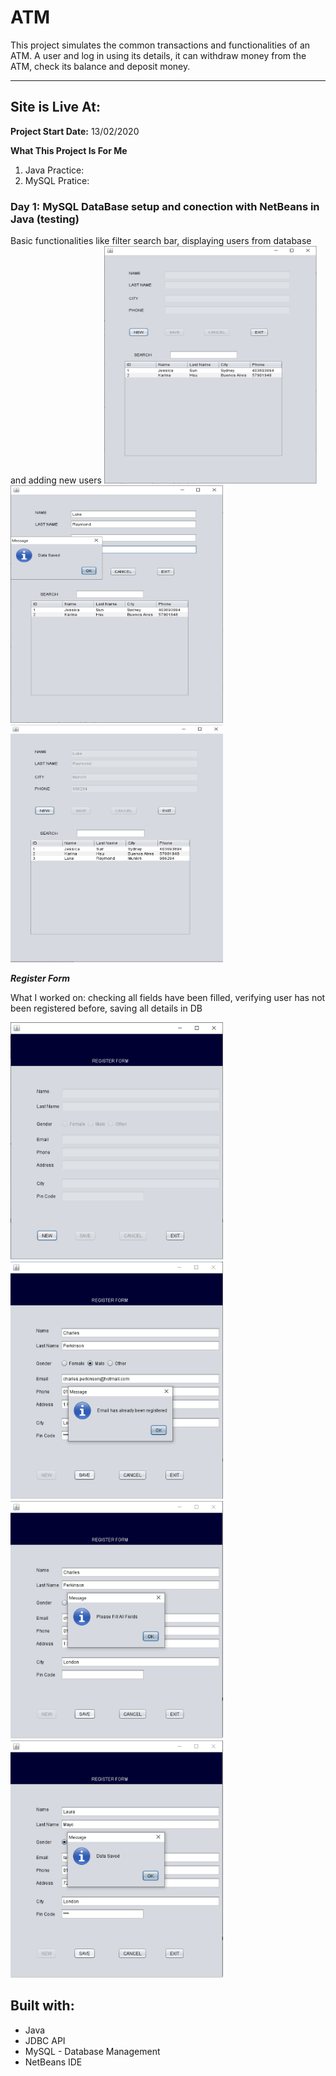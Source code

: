 # ATM
This project simulates the common transactions and functionalities of an ATM. A user and log in using its details, it can withdraw money from the ATM, check its balance and deposit money.

***

## Site is Live At:

**Project Start Date:** 13/02/2020

**What This Project Is For Me**
1) Java Practice: 
2) MySQL Pratice:

### Day 1: MySQL DataBase setup and conection with NetBeans in Java (testing)
Basic functionalities like filter search bar, displaying users from database and adding new users
<img src="img/pic1.png" height="380" width="340">
<img src="img/pic2.png" height="380" width="340">
<img src="img/pic3.png" height="380" width="340">

***Register Form***

What I worked on: checking all fields have been filled, verifying user has not been registered before, saving all details in DB

<img src="img/pic4.png" height="380" width="340">
<img src="img/pic5.png" height="380" width="340">
<img src="img/pic6.png" height="380" width="340">
<img src="img/pic7.png" height="380" width="340">

## Built with:
* Java 
* JDBC API
* MySQL - Database Management
* NetBeans IDE
